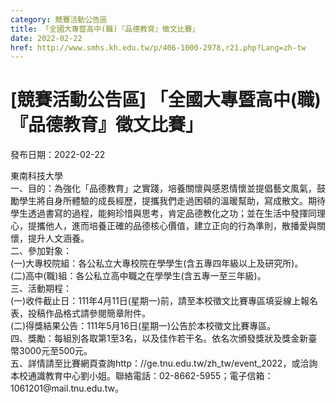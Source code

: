 ```yaml
---
category: 競賽活動公告區
title: 「全國大專暨高中(職)『品德教育』徵文比賽」
date: 2022-02-22
href: http://www.smhs.kh.edu.tw/p/406-1000-2978,r21.php?Lang=zh-tw
---
```


# [競賽活動公告區] 「全國大專暨高中(職)『品德教育』徵文比賽」

發布日期：2022-02-22

<div><div></div><div>東南科技大學<br> 一、目的：為強化「品德教育」之實踐，培養關懷與感恩情懷並提倡藝文風氣，鼓勵學生將自身所體驗的成長經歷，提攜我們走過困頓的溫暖幫助，寫成散文。期待學生透過書寫的過程，能夠珍惜與思考，肯定品德教化之功；並在生活中發揮同理心，提攜他人，進而培養正確的品德核心價值，建立正向的行為準則，散播愛與關懷，提升人文涵養。<br> 二、參加對象：<br> (一)大專校院組：各公私立大專校院在學學生(含五專四年級以上及研究所)。<br> (二)高中(職)組：各公私立高中職之在學學生(含五專一至三年級)。<br> 三、活動期程：<br> (一)收件截止日：111年4月11日(星期一)前，請至本校徵文比賽專區填妥線上報名表，投稿作品格式請參閱簡章附件。<br> (二)得獎結果公告：111年5月16日(星期一)公告於本校徵文比賽專區。<br> 四、獎勵：每組別各取第1至3名，以及佳作若干名。依名次頒發獎狀及獎金新臺幣3000元至500元。<br> 五、詳情請至比賽網頁查詢http：//ge.tnu.edu.tw/zh_tw/event_2022，或洽詢本校通識教育中心劉小姐。聯絡電話：02-8662-5955；電子信箱：1061201@mail.tnu.edu.tw。</div></div>

